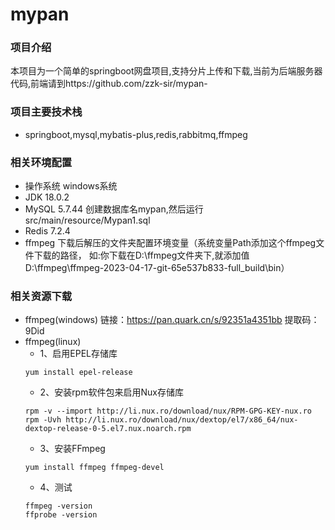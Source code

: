# mypan

### 项目介绍
本项目为一个简单的springboot网盘项目,支持分片上传和下载,当前为后端服务器代码,前端请到https://github.com/zzk-sir/mypan-

### 项目主要技术栈
* springboot,mysql,mybatis-plus,redis,rabbitmq,ffmpeg

### 相关环境配置
* 操作系统 windows系统
* JDK 18.0.2
* MySQL 5.7.44 创建数据库名mypan,然后运行src/main/resource/Mypan1.sql
* Redis 7.2.4
* ffmpeg 下载后解压的文件夹配置环境变量（系统变量Path添加这个ffmpeg文件下载的路径，
如:你下载在D:\ffmpeg文件夹下,就添加值D:\ffmpeg\ffmpeg-2023-04-17-git-65e537b833-full_build\bin）


### 相关资源下载
* ffmpeg(windows)
  链接：https://pan.quark.cn/s/92351a4351bb
  提取码：9Did
* <span id="linux">ffmpeg(linux)</span>
  *  1、启用EPEL存储库
  ```shell
  yum install epel-release
  ```
  * 2、安装rpm软件包来启用Nux存储库
  ```shell
  rpm -v --import http://li.nux.ro/download/nux/RPM-GPG-KEY-nux.ro
  rpm -Uvh http://li.nux.ro/download/nux/dextop/el7/x86_64/nux-dextop-release-0-5.el7.nux.noarch.rpm
  ```
  * 3、安装FFmpeg
  ```shell
  yum install ffmpeg ffmpeg-devel
  ```
  * 4、测试
  ```shell
  ffmpeg -version
  ffprobe -version
  ```
